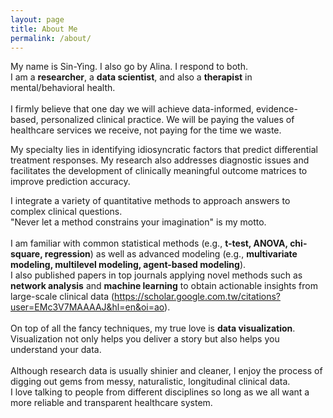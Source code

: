 ```yaml
---
layout: page
title: About Me
permalink: /about/
---
```


My name is Sin-Ying. I also go by Alina. I respond to both. <br>
I am a <b>researcher</b>, a <b>data scientist</b>, and also a <b>therapist</b> in mental/behavioral health. <br> 
<br>
I firmly believe that one day we will achieve data-informed, evidence-based, personalized clinical practice. We will be paying the values of healthcare services we receive, not paying for the time we waste. <br>

My specialty lies in identifying idiosyncratic factors that predict differential treatment responses. My research also addresses diagnostic issues and facilitates the development of clinically meaningful outcome matrices to improve prediction accuracy. <br>

I integrate a variety of quantitative methods to approach answers to complex clinical questions. <br>
"Never let a method constrains your imagination" is my motto.<br>
<br>
I am familiar with common statistical methods (e.g., <b>t-test, ANOVA, chi-square, regression</b>) as well as advanced modeling (e.g., <b>multivariate modeling, multilevel modeling, agent-based modeling</b>). <br>
I also published papers in top journals applying novel methods such as <b>network analysis</b> and <b>machine learning</b> to obtain actionable insights from large-scale clinical data (https://scholar.google.com.tw/citations?user=EMc3V7MAAAAJ&hl=en&oi=ao).<br>
<br>
On top of all the fancy techniques, my true love is <b>data visualization</b>. <br>
Visualization not only helps you deliver a story but also helps you understand your data. <br>
<br>
Although research data is usually shinier and cleaner, I enjoy the process of digging out gems from messy, naturalistic, longitudinal clinical data. <br>
I love talking to people from different disciplines so long as we all want a more reliable and transparent healthcare system. <br>
<br>

